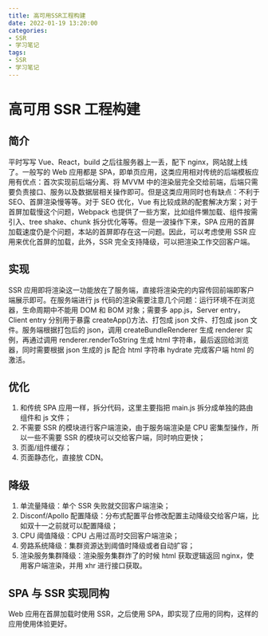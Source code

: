 ```yaml
---
title: 高可用SSR工程构建
date: 2022-01-19 13:20:00
categories:
- SSR
- 学习笔记
tags:
- SSR
- 学习笔记
---
```


# 高可用 SSR 工程构建

## 简介

平时写写 Vue、React，build 之后往服务器上一丢，配下 nginx，网站就上线了。一般写的 Web 应用都是 SPA，即单页应用，这类应用相对传统的后端模板应用有优点：首次实现前后端分离、将 MVVM 中的渲染层完全交给前端，后端只需要负责接口、服务以及数据层相关操作即可。但是这类应用同时也有缺点：不利于 SEO、首屏渲染慢等等。对于 SEO 优化，Vue 有比较成熟的配套解决方案；对于首屏加载慢这个问题，Webpack 也提供了一些方案，比如组件懒加载、组件按需引入、tree shake、chunk 拆分优化等等。但是一波操作下来，SPA 应用的首屏加载速度仍是个问题，本站的首屏即存在这一问题。因此，可以考虑使用 SSR 应用来优化首屏的加载，此外，SSR 完全支持降级，可以把渲染工作交回客户端。

## 实现

SSR 应用即将渲染这一功能放在了服务端，直接将渲染完的内容传回前端即客户端展示即可。在服务端进行 js 代码的渲染需要注意几个问题：运行环境不在浏览器，生命周期中不能用 DOM 和 BOM 对象；需要多 app.js，Server entry，Client entry 分别用于暴露 createApp()方法、打包成 json 文件、打包成 json 文件。服务端根据打包后的 json，调用 createBundleRenderer 生成 renderer 实例，再通过调用 renderer.renderToString 生成 html 字符串，最后返回给浏览器，同时需要根据 json 生成的 js 配合 html 字符串 hydrate 完成客户端 html 的激活。

## 优化

1. 和传统 SPA 应用一样，拆分代码，这里主要指把 main.js 拆分成单独的路由组件和 js 文件；
2. 不需要 SSR 的模块进行客户端渲染，由于服务端渲染是 CPU 密集型操作，所以一些不需要 SSR 的模块可以交给客户端，同时响应更快；
3. 页面/组件缓存；
4. 页面静态化，直接放 CDN。

## 降级

1. 单流量降级：单个 SSR 失败就交回客户端渲染；
2. Disconf/Apollo 配置降级：分布式配置平台修改配置主动降级交给客户端，比如双十一之前就可以配置降级；
3. CPU 阈值降级：CPU 占用过高时交回客户端渲染；
4. 旁路系统降级：集群资源达到阈值时降级或者自动扩容；
5. 渲染服务集群降级：渲染服务集群炸了的时候 html 获取逻辑返回 nginx，使用客户端渲染，并用 xhr 进行接口获取。

## SPA 与 SSR 实现同构

Web 应用在首屏加载时使用 SSR，之后使用 SPA，即实现了应用的同构，这样的应用使用体验更好。
